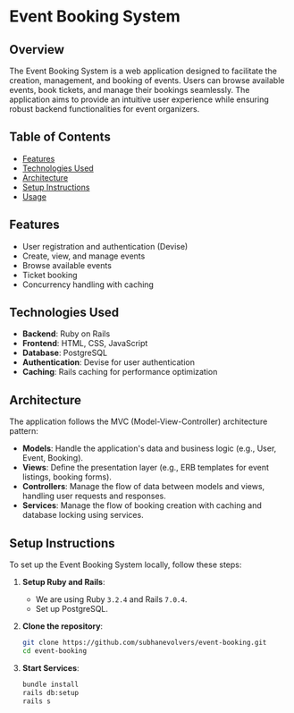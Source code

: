 # Event Booking System

## Overview

The Event Booking System is a web application designed to facilitate the creation, management, and booking of events. Users can browse available events, book tickets, and manage their bookings seamlessly. The application aims to provide an intuitive user experience while ensuring robust backend functionalities for event organizers.

## Table of Contents

- [Features](#features)
- [Technologies Used](#technologies-used)
- [Architecture](#architecture)
- [Setup Instructions](#setup-instructions)
- [Usage](#usage)

## Features

- User registration and authentication (Devise)
- Create, view, and manage events
- Browse available events
- Ticket booking
- Concurrency handling with caching

## Technologies Used

- **Backend**: Ruby on Rails
- **Frontend**: HTML, CSS, JavaScript
- **Database**: PostgreSQL
- **Authentication**: Devise for user authentication
- **Caching**: Rails caching for performance optimization

## Architecture

The application follows the MVC (Model-View-Controller) architecture pattern:

- **Models**: Handle the application's data and business logic (e.g., User, Event, Booking).
- **Views**: Define the presentation layer (e.g., ERB templates for event listings, booking forms).
- **Controllers**: Manage the flow of data between models and views, handling user requests and responses.
- **Services**: Manage the flow of booking creation with caching and database locking using services.

## Setup Instructions

To set up the Event Booking System locally, follow these steps:

1. **Setup Ruby and Rails**:
   - We are using Ruby `3.2.4` and Rails `7.0.4`.
   - Set up PostgreSQL.

2. **Clone the repository**:

   ```bash
   git clone https://github.com/subhanevolvers/event-booking.git
   cd event-booking

3. **Start Services**:

    ```bash
    bundle install
    rails db:setup
    rails s
